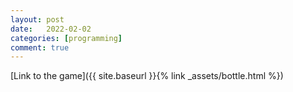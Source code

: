 ```yaml
---
layout: post
date:   2022-02-02
categories: [programming]
comment: true
---
```


[Link to the game]({{ site.baseurl }}{% link _assets/bottle.html %})